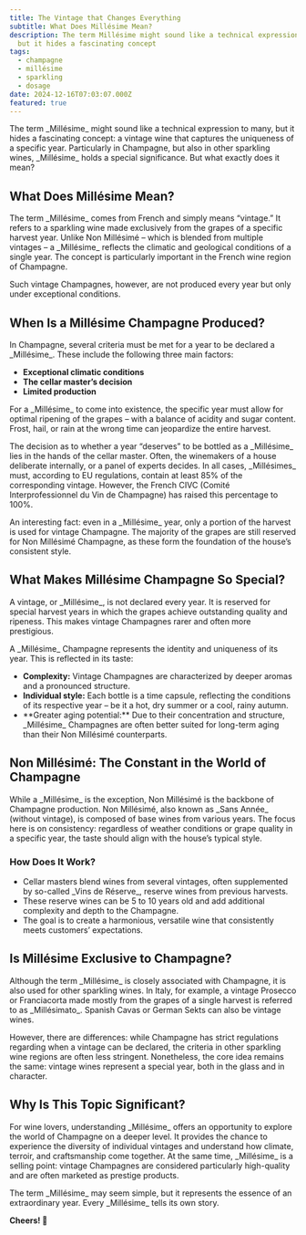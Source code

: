 ```yaml
---
title: The Vintage that Changes Everything
subtitle: What Does Millésime Mean?
description: The term Millésime might sound like a technical expression to many,
  but it hides a fascinating concept
tags:
  - champagne
  - millésime
  - sparkling
  - dosage
date: 2024-12-16T07:03:07.000Z
featured: true
---
```


The term \_Millésime\_ might sound like a technical expression to many, but it hides a fascinating concept: a vintage wine that captures the uniqueness of a specific year. Particularly in Champagne, but also in other sparkling wines, \_Millésime\_ holds a special significance. But what exactly does it mean?

## **What Does Millésime Mean?**

The term \_Millésime\_ comes from French and simply means “vintage.” It refers to a sparkling wine made exclusively from the grapes of a specific harvest year. Unlike Non Millésimé – which is blended from multiple vintages – a \_Millésime\_ reflects the climatic and geological conditions of a single year. The concept is particularly important in the French wine region of Champagne.

Such vintage Champagnes, however, are not produced every year but only under exceptional conditions.

## **When Is a Millésime Champagne Produced?**

In Champagne, several criteria must be met for a year to be declared a \_Millésime\_. These include the following three main factors:

- **Exceptional climatic conditions**
- **The cellar master’s decision**
- **Limited production**

For a \_Millésime\_ to come into existence, the specific year must allow for optimal ripening of the grapes – with a balance of acidity and sugar content. Frost, hail, or rain at the wrong time can jeopardize the entire harvest.

The decision as to whether a year “deserves” to be bottled as a \_Millésime\_ lies in the hands of the cellar master. Often, the winemakers of a house deliberate internally, or a panel of experts decides. In all cases, \_Millésimes\_ must, according to EU regulations, contain at least 85% of the corresponding vintage. However, the French CIVC (Comité Interprofessionnel du Vin de Champagne) has raised this percentage to 100%.

An interesting fact: even in a \_Millésime\_ year, only a portion of the harvest is used for vintage Champagne. The majority of the grapes are still reserved for Non Millésimé Champagne, as these form the foundation of the house’s consistent style.

## **What Makes Millésime Champagne So Special?**

A vintage, or \_Millésime\_, is not declared every year. It is reserved for special harvest years in which the grapes achieve outstanding quality and ripeness. This makes vintage Champagnes rarer and often more prestigious.

A \_Millésime\_ Champagne represents the identity and uniqueness of its year. This is reflected in its taste:

- **Complexity:** Vintage Champagnes are characterized by deeper aromas and a pronounced structure.
- **Individual style:** Each bottle is a time capsule, reflecting the conditions of its respective year – be it a hot, dry summer or a cool, rainy autumn.
- \*\*Greater aging potential:\*\* Due to their concentration and structure, \_Millésime\_ Champagnes are often better suited for long-term aging than their Non Millésimé counterparts.

## **Non Millésimé: The Constant in the World of Champagne**

While a \_Millésime\_ is the exception, Non Millésimé is the backbone of Champagne production. Non Millésimé, also known as \_Sans Année\_ (without vintage), is composed of base wines from various years. The focus here is on consistency: regardless of weather conditions or grape quality in a specific year, the taste should align with the house’s typical style.

### **How Does It Work?**

- Cellar masters blend wines from several vintages, often supplemented by so-called \_Vins de Réserve\_, reserve wines from previous harvests.
- These reserve wines can be 5 to 10 years old and add additional complexity and depth to the Champagne.
- The goal is to create a harmonious, versatile wine that consistently meets customers’ expectations.

## **Is Millésime Exclusive to Champagne?**

Although the term \_Millésime\_ is closely associated with Champagne, it is also used for other sparkling wines. In Italy, for example, a vintage Prosecco or Franciacorta made mostly from the grapes of a single harvest is referred to as \_Millésimato\_. Spanish Cavas or German Sekts can also be vintage wines.

However, there are differences: while Champagne has strict regulations regarding when a vintage can be declared, the criteria in other sparkling wine regions are often less stringent. Nonetheless, the core idea remains the same: vintage wines represent a special year, both in the glass and in character.

## **Why Is This Topic Significant?**

For wine lovers, understanding \_Millésime\_ offers an opportunity to explore the world of Champagne on a deeper level. It provides the chance to experience the diversity of individual vintages and understand how climate, terroir, and craftsmanship come together. At the same time, \_Millésime\_ is a selling point: vintage Champagnes are considered particularly high-quality and are often marketed as prestige products.

The term \_Millésime\_ may seem simple, but it represents the essence of an extraordinary year. Every \_Millésime\_ tells its own story.

**Cheers! 🍷**
